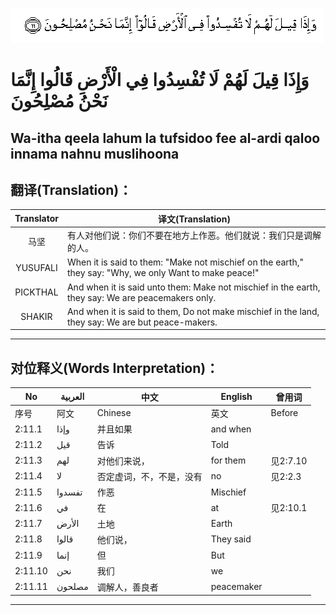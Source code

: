 ![002:011](images/002_011.gif)

#  وَإِذَا قِيلَ لَهُمْ لَا تُفْسِدُوا فِي الْأَرْضِ قَالُوا إِنَّمَا نَحْنُ مُصْلِحُونَ 

## Wa-itha qeela lahum la tufsidoo fee al-ardi qaloo innama nahnu muslihoona

## 翻译(Translation)：

| Translator | 译文(Translation)                                            |
|:----------:| ------------------------------------------------------------ |
| 马坚       | 有人对他们说：你们不要在地方上作恶。他们就说：我们只是调解的人。 |
| YUSUFALI   | When it is said to them: "Make not mischief on the earth," they say: "Why, we only Want to make peace!" |
| PICKTHAL   | And when it is said unto them: Make not mischief in the earth, they say: We are peacemakers only. |
| SHAKIR     | And when it is said to them, Do not make mischief in the land, they say: We are but peace-makers. |

---

## 对位释义(Words Interpretation)：

| No      | العربية | 中文                     | English    | 曾用词   |
| ------- | ------- | ------------------------ | ---------- | -------- |
| 序号    | 阿文    | Chinese                  | 英文       | Before   |
| 2:11.1  | وإذا    | 并且如果                 | and when   |          |
| 2:11.2  | قيل     | 告诉                     | Told       |          |
| 2:11.3  | لهم     | 对他们来说，             | for them   | 见2:7.10 |
| 2:11.4  | لا      | 否定虚词，不，不是，没有 | no         | 见2:2.3  |
| 2:11.5  | تفسدوا  | 作恶                     | Mischief   |          |
| 2:11.6  | في      | 在                       | at         | 见2:10.1 |
| 2:11.7  | الأرض   | 土地                     | Earth      |          |
| 2:11.8  | قالوا   | 他们说，                 | They said  |          |
| 2:11.9  | إنما    | 但                       | But        |          |
| 2:11.10 | نحن     | 我们                     | we         |          |
| 2:11.11 | مصلحون  | 调解人，善良者           | peacemaker |          |

---
